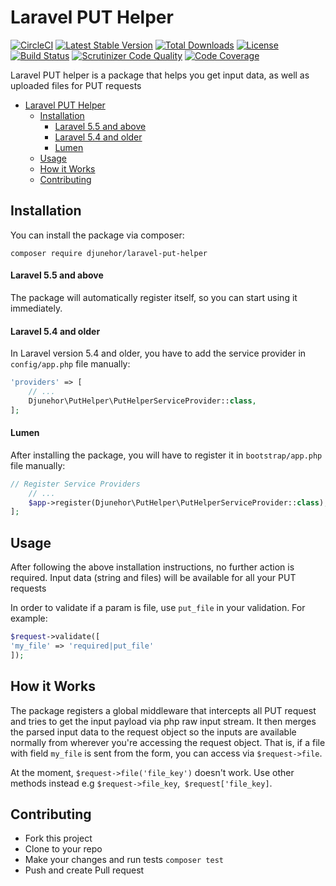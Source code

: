 # Laravel PUT Helper
[![CircleCI](https://circleci.com/gh/djunehor/laravel-put-helper.svg?style=svg)](https://circleci.com/gh/djunehor/laravel-put-helper)
[![Latest Stable Version](https://poser.pugx.org/djunehor/laravel-put-helper/v/stable)](https://packagist.org/packages/djunehor/laravel-put-helper)
[![Total Downloads](https://poser.pugx.org/djunehor/laravel-put-helper/downloads)](https://packagist.org/packages/djunehor/laravel-put-helper)
[![License](https://poser.pugx.org/djunehor/laravel-put-helper/license)](https://packagist.org/packages/djunehor/laravel-put-helper)
[![Build Status](https://scrutinizer-ci.com/g/djunehor/laravel-put-helper/badges/build.png?b=master)](https://scrutinizer-ci.com/g/djunehor/laravel-put-helper/build-status/master)
[![Scrutinizer Code Quality](https://scrutinizer-ci.com/g/djunehor/laravel-put-helper/badges/quality-score.png?b=master)](https://scrutinizer-ci.com/g/djunehor/laravel-put-helper/?branch=master)
[![Code Coverage](https://scrutinizer-ci.com/g/djunehor/laravel-put-helper/badges/coverage.png?b=master)](https://scrutinizer-ci.com/g/djunehor/laravel-put-helper/?branch=master)

Laravel PUT helper is a package that helps you get input data, as well as uploaded files for PUT requests

- [Laravel PUT Helper](#laravel-sms)
    - [Installation](#installation)
        - [Laravel 5.5 and above](#laravel-55-and-above)
        - [Laravel 5.4 and older](#laravel-54-and-older)
        - [Lumen](#lumen)
    - [Usage](#usage)
    - [How it Works](#how-it-works)
    - [Contributing](#contributing)

## Installation
You can install the package via composer:

```shell
composer require djunehor/laravel-put-helper
```

#### Laravel 5.5 and above

The package will automatically register itself, so you can start using it immediately.

#### Laravel 5.4 and older

In Laravel version 5.4 and older, you have to add the service provider in `config/app.php` file manually:

```php
'providers' => [
    // ...
    Djunehor\PutHelper\PutHelperServiceProvider::class,
];
```
#### Lumen

After installing the package, you will have to register it in `bootstrap/app.php` file manually:
```php
// Register Service Providers
    // ...
    $app->register(Djunehor\PutHelper\PutHelperServiceProvider::class);
];
```

## Usage
After following the above installation instructions, no further action is required. Input data (string and files) will be available for all your PUT requests

In order to validate if a param is file, use `put_file` in your validation. For example:
```php
$request->validate([
'my_file' => 'required|put_file'
]);
```

## How it Works
The package registers a global middleware that intercepts all PUT request and tries to get the input payload via php raw input stream. It then merges the parsed input data to the request object so the inputs are available normally from wherever you're accessing the request object.
That is, if a file with field `my_file` is sent from the form, you can access via `$request->file`.

At the moment, `$request->file('file_key')` doesn't work. Use other methods instead e.g `$request->file_key`,` $request['file_key]`.
 
## Contributing
- Fork this project
- Clone to your repo
- Make your changes and run tests `composer test`
- Push and create Pull request
